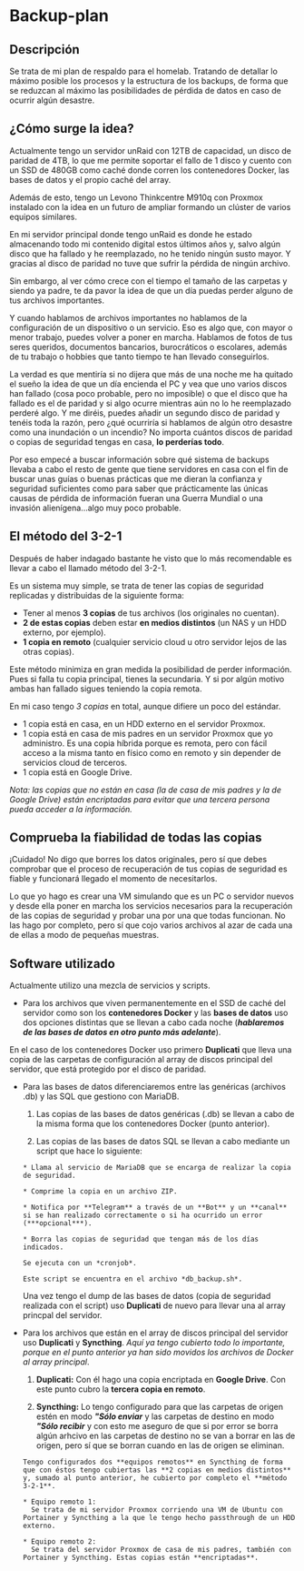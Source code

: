 # Backup-plan
## Descripción

Se trata de mi plan de respaldo para el homelab. Tratando de detallar lo máximo posible los procesos y la estructura de los backups, de forma que se reduzcan al máximo las posibilidades de pérdida de datos en caso de ocurrir algún desastre.

## ¿Cómo surge la idea?

Actualmente tengo un servidor unRaid con 12TB de capacidad, un disco de paridad de 4TB, lo que me permite soportar el fallo de 1 disco y cuento con un SSD de 480GB como caché donde corren los contenedores Docker, las bases de datos y el propio caché del array.

Además de esto, tengo un Levono Thinkcentre M910q con Proxmox instalado con la idea en un futuro de ampliar formando un clúster de varios equipos similares.

En mi servidor principal donde tengo unRaid es donde he estado almacenando todo mi contenido digital estos últimos años y, salvo algún disco que ha fallado y he reemplazado, no he tenido ningún susto mayor. Y gracias al disco de paridad no tuve que sufrir la pérdida de ningún archivo.

Sin embargo, al ver cómo crece con el tiempo el tamaño de las carpetas y siendo ya padre, te da pavor la idea de que un día puedas perder alguno de tus archivos importantes.

Y cuando hablamos de archivos importantes no hablamos de la configuración de un dispositivo o un servicio. Eso es algo que, con mayor o menor trabajo, puedes volver a poner en marcha. Hablamos de fotos de tus seres queridos, documentos bancarios, burocráticos o escolares, además de tu trabajo o hobbies que tanto tiempo te han llevado conseguirlos.

La verdad es que mentiría si no dijera que más de una noche me ha quitado el sueño la idea de que un día encienda el PC y vea que uno varios discos han fallado (cosa poco probable, pero no imposible) o que el disco que ha fallado es el de paridad y si algo ocurre mientras aún no lo he reemplazado perderé algo. Y me diréis, puedes añadir un segundo disco de paridad y tenéis toda la razón, pero ¿qué ocurriría si hablamos de algún otro desastre como una inundación o un incendio? No importa cuántos discos de paridad o copias de seguridad tengas en casa, **lo perderías todo**.

Por eso empecé a buscar información sobre qué sistema de backups llevaba a cabo el resto de gente que tiene servidores en casa con el fin de buscar unas guías o buenas prácticas que me dieran la confianza y seguridad suficientes como para saber que prácticamente las únicas causas de pérdida de información fueran una Guerra Mundial o una invasión alienígena...algo muy poco probable.

## El método del 3-2-1

Después de haber indagado bastante he visto que lo más recomendable es llevar a cabo el llamado método del 3-2-1.

Es un sistema muy simple, se trata de tener las copias de seguridad replicadas y distribuidas de la siguiente forma:

* Tener al menos **3 copias** de tus archivos (los originales no cuentan).
* **2 de estas copias** deben estar **en medios distintos** (un NAS y un HDD externo, por ejemplo).
* **1 copia en remoto** (cualquier servicio cloud u otro servidor lejos de las otras copias).

Este método minimiza en gran medida la posibilidad de perder información. Pues si falla tu copia principal, tienes la secundaria. Y si por algún motivo ambas han fallado sigues teniendo la copia remota.

En mi caso tengo *3 copias* en total, aunque difiere un poco del estándar.

* 1 copia está en casa, en un HDD externo en el servidor Proxmox.
* 1 copia está en casa de mis padres en un servidor Proxmox que yo administro. Es una copia híbrida porque es remota, pero con fácil acceso a la misma tanto en físico como en remoto y sin depender de servicios cloud de terceros.
* 1 copia está en Google Drive.

*Nota: las copias que no están en casa (la de casa de mis padres y la de Google Drive) están encriptadas para evitar que una tercera persona pueda acceder a la información.*

## Comprueba la fiabilidad de todas las copias

¡Cuidado! No digo que borres los datos originales, pero sí que debes comprobar que el proceso de recuperación de tus copias de seguridad es fiable y funcionará llegado el momento de necesitarlos.

Lo que yo hago es crear una VM simulando que es un PC o servidor nuevos y desde ella poner en marcha los servicios necesarios para la recuperación de las copias de seguridad y probar una por una que todas funcionan. No las hago por completo, pero sí que cojo varios archivos al azar de cada una de ellas a modo de pequeñas muestras.

## Software utilizado

Actualmente utilizo una mezcla de servicios y scripts.

- Para los archivos que viven permanentemente en el SSD de caché del servidor como son los **contenedores Docker** y las **bases de datos** uso dos opciones distintas que se llevan a cabo cada noche (***hablaremos de las bases de datos en otro punto más adelante***).

 En el caso de los contenedores Docker uso primero **Duplicati** que lleva una copia de las carpetas de configuración al array de discos principal del servidor, que está protegido por el disco de paridad.

- Para las bases de datos diferenciaremos entre las genéricas (archivos .db) y las SQL que gestiono con MariaDB.

    1) Las copias de las bases de datos genéricas (.db) se llevan a cabo de la misma forma que los contenedores Docker (punto anterior).

    2) Las copias de las bases de datos SQL se llevan a cabo mediante un script que hace lo siguiente:

      * Llama al servicio de MariaDB que se encarga de realizar la copia de seguridad.
      
      * Comprime la copia en un archivo ZIP.

      * Notifica por **Telegram** a través de un **Bot** y un **canal** si se han realizado correctamente o si ha ocurrido un error (***opcional***).
      
      * Borra las copias de seguridad que tengan más de los días indicados.
      
      Se ejecuta con un *cronjob*.
    
      Este script se encuentra en el archivo *db_backup.sh*.

  Una vez tengo el dump de las bases de datos (copia de seguridad realizada con el script) uso **Duplicati** de nuevo para llevar una al array princpal del servidor.

- Para los archivos que están en el array de discos principal del servidor uso **Duplicati** y **Syncthing**. *Aquí ya tengo cubierto todo lo importante, porque en el punto anterior ya han sido movidos los archivos de Docker al array principal*.

    1) **Duplicati:**
      Con él hago una copia encriptada en **Google Drive**. Con este punto cubro la **tercera copia en remoto**.

    2) **Syncthing:**
      Lo tengo configurado para que las carpetas de origen estén en modo ***"Sólo enviar*** y las carpetas de destino en modo ***"Sólo recibir*** y con esto me aseguro de que si por error se borra algún arhcivo en las carpetas de destino no se van a borrar en las de origen, pero sí que se borran cuando en las de origen se eliminan.

      Tengo configurados dos **equipos remotos** en Syncthing de forma que con éstos tengo cubiertas las **2 copias en medios distintos** y, sumado al punto anterior, he cubierto por completo el **método 3-2-1**.

      * Equipo remoto 1:
        Se trata de mi servidor Proxmox corriendo una VM de Ubuntu con Portainer y Syncthing a la que le tengo hecho passthrough de un HDD externo.

      * Equipo remoto 2:
        Se trata del servidor Proxmox de casa de mis padres, también con Portainer y Syncthing. Estas copias están **encriptadas**.